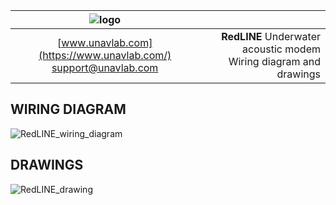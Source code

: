 | ![logo](https://ucnl.github.io/documentation/sm_logo.png) |  |
| :---: | ---: |
| [www.unavlab.com](https://www.unavlab.com/) <br/> [support@unavlab.com](mailto:support@unavlab.com) | **RedLINE** Underwater acoustic modem <br/> Wiring diagram and drawings |

## WIRING DIAGRAM

![RedLINE_wiring_diagram](https://ucnl.github.io/documentation/RedLINE_wiring_diagram_en.png)

<div style="page-break-after: always;"></div>

## DRAWINGS

![RedLINE_drawing](https://ucnl.github.io/documentation/RedLINE_drawings.png)

<div style="page-break-after: always;"></div>


